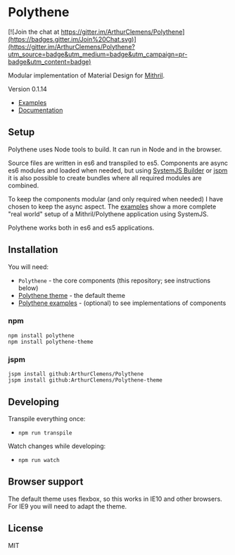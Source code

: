 # Polythene

[![Join the chat at https://gitter.im/ArthurClemens/Polythene](https://badges.gitter.im/Join%20Chat.svg)](https://gitter.im/ArthurClemens/Polythene?utm_source=badge&utm_medium=badge&utm_campaign=pr-badge&utm_content=badge)

Modular implementation of Material Design for [Mithril](http://lhorie.github.io/mithril).

Version 0.1.14


* [Examples](http://arthurclemens.github.io/Polythene-examples/index.html)
* [Documentation](http://polythene.js.org)



## Setup

Polythene uses Node tools to build. It can run in Node and in the browser.

Source files are written in es6 and transpiled to es5. Components are async es6 modules and loaded when needed, but using [SystemJS Builder](https://github.com/systemjs/builder) or [jspm](https://github.com/jspm/jspm-cli) it is also possible to create bundles where all required modules are combined.

To keep the components modular (and only required when needed) I have chosen to keep the async aspect.
The [examples](http://arthurclemens.github.io/Polythene-examples/index.html) show a more complete "real world" setup of a Mithril/Polythene application using SystemJS.

Polythene works both in es6 and es5 applications.


## Installation

You will need:

* `Polythene` - the core components (this repository; see instructions below)
* [Polythene theme](https://github.com/ArthurClemens/Polythene-theme) - the default theme
* [Polythene examples](https://github.com/ArthurClemens/Polythene-examples) - (optional) to see implementations of components


### npm

```
npm install polythene
npm install polythene-theme
```

### jspm

```
jspm install github:ArthurClemens/Polythene
jspm install github:ArthurClemens/Polythene-theme
```


## Developing

Transpile everything once:

* `npm run transpile`

Watch changes while developing:

* `npm run watch`


## Browser support

The default theme uses flexbox, so this works in IE10 and other browsers. For IE9 you will need to adapt the theme.



## License

MIT
